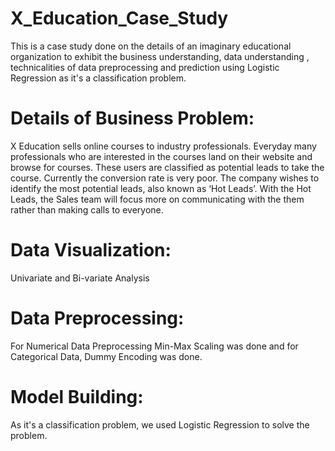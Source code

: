 # X_Education_Case_Study
This is a case study done on the details of an imaginary educational organization to exhibit the business understanding, data understanding , technicalities of data preprocessing and prediction using Logistic Regression as it's a classification problem.
#  Details of Business Problem:
X Education sells online courses to industry professionals. Everyday many professionals who are interested in the courses land on their website and browse for courses. These users are classified as potential leads to take the course. Currently the conversion rate is very poor. The company wishes to identify the most potential leads, also known as ‘Hot Leads’. With the Hot Leads, the Sales team will focus more on communicating with the them rather than making calls to everyone.
# Data Visualization:
Univariate and Bi-variate Analysis
# Data Preprocessing:
For Numerical Data Preprocessing Min-Max Scaling was done and for Categorical Data, Dummy Encoding was done.
# Model Building:
As it's a classification problem, we used Logistic Regression to solve the problem.
